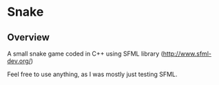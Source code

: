 # Snake

## Overview

A small snake game coded in C++ using SFML library (<http://www.sfml-dev.org/>)

Feel free to use anything, as I was mostly just testing SFML.